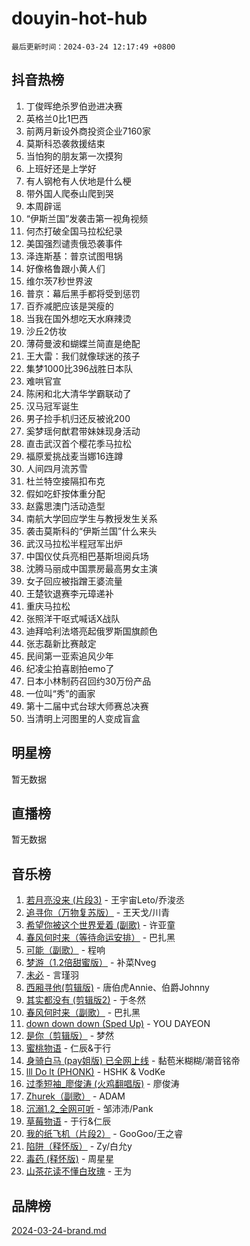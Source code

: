 # douyin-hot-hub

`最后更新时间：2024-03-24 12:17:49 +0800`

## 抖音热榜

1. 丁俊晖绝杀罗伯逊进决赛
1. 英格兰0比1巴西
1. 前两月新设外商投资企业7160家
1. 莫斯科恐袭救援结束
1. 当怕狗的朋友第一次摸狗
1. 上班好还是上学好
1. 有人钢枪有人伏地是什么梗
1. 带外国人爬泰山爬到哭
1. 本周辟谣
1. “伊斯兰国”发袭击第一视角视频
1. 何杰打破全国马拉松纪录
1. 美国强烈谴责俄恐袭事件
1. 泽连斯基：普京试图甩锅
1. 好像格鲁跟小黄人们
1. 维尔茨7秒世界波
1. 普京：幕后黑手都将受到惩罚
1. 百乔减肥应该是哭瘦的
1. 当我在国外想吃天水麻辣烫
1. 沙丘2仿妆
1. 薄荷曼波和蝴蝶兰简直是绝配
1. 王大雷：我们就像球迷的孩子
1. 集梦1000比396战胜日本队
1. 难哄官宣
1. 陈闲和北大清华学霸联动了
1. 汉马冠军诞生
1. 男子捡手机归还反被讹200
1. 奚梦瑶何猷君带妹妹现身活动
1. 直击武汉首个樱花季马拉松
1. 福原爱挑战麦当娜16连蹲
1. 人间四月流苏雪
1. 杜兰特空接隔扣布克
1. 假如吃虾按体重分配
1. 赵露思澳门活动造型
1. 南航大学回应学生与教授发生关系
1. 袭击莫斯科的“伊斯兰国”什么来头
1. 武汉马拉松半程冠军出炉
1. 中国仪仗兵亮相巴基斯坦阅兵场
1. 沈腾马丽成中国票房最高男女主演
1. 女子回应被指蹭王婆流量
1. 王楚钦退赛李元璋递补
1. 重庆马拉松
1. 张照洋干呕式喊话X战队
1. 迪拜哈利法塔亮起俄罗斯国旗颜色
1. 张志磊新比赛敲定
1. 民间第一亚索追风少年
1. 纪凌尘拍喜剧拍emo了
1. 日本小林制药召回约30万份产品
1. 一位叫“秀”的画家
1. 第十二届中式台球大师赛总决赛
1. 当清明上河图里的人变成盲盒

## 明星榜

暂无数据

## 直播榜

暂无数据

## 音乐榜

1. [若月亮没来 (片段3)](https://sf6-cdn-tos.douyinstatic.com/obj/tos-cn-ve-2774/okfyEUsGW1B1ovJi5JiN9IjvAT2lMwA054GoEB) - 王宇宙Leto/乔浚丞
1. [追寻你（万物复苏版）](https://sf3-cdn-tos.douyinstatic.com/obj/tos-cn-ve-2774/oYeAZJsbjIDit9APmBg8u6uDUQnHmoCf3gbo74) - 王天戈/川青
1. [希望你被这个世界爱着 (副歌)](https://sf5-hl-cdn-tos.douyinstatic.com/obj/tos-cn-ve-2774/oUHCmWQfZlE3QQBKBeD8rCFLpJzPgCpImhsxMt) - 许亚童
1. [春风何时来（等待命运安排）](https://sf5-hl-cdn-tos.douyinstatic.com/obj/tos-cn-ve-2774/oICBNbD3gelMfB4WgiD1KI2jQtXZE2FgHLwtsl) - 巴扎黑
1. [可能（副歌）](https://sf5-hl-cdn-tos.douyinstatic.com/obj/tos-cn-ve-2774/cde1731888894259b333569393c2fb51) - 程响
1. [梦游（1.2倍甜蜜版）](https://sf3-cdn-tos.douyinstatic.com/obj/tos-cn-ve-2774/o4gyAUm8hwufoEABmwVIiQtHsFuGzAEEWtNMzo) - 补菜Nveg
1. [未必](https://sf3-cdn-tos.douyinstatic.com/obj/tos-cn-ve-2774/ogntQMFnKQDZUgTCYuJgfLEtleYZZFxBQqhhFB) - 言瑾羽
1. [西厢寻他(剪辑版)](https://sf6-cdn-tos.douyinstatic.com/obj/tos-cn-ve-2774/oUsAVfAQKlRNxEv5qxvIB8o5qmIWUcXbzJKJhw) - 唐伯虎Annie、伯爵Johnny
1. [其实都没有 (剪辑版2)](https://sf6-cdn-tos.douyinstatic.com/obj/tos-cn-ve-2774/oEBNQenHZtBhxYjGgUDQk0BCHTigQafgFlbQ7k) - 于冬然
1. [春风何时来（副歌）](https://sf5-hl-cdn-tos.douyinstatic.com/obj/tos-cn-ve-2774/ow7tbAiAWI2giBUrmu0hMMh3UYP3ZXdbDYiXd) - 巴扎黑
1. [down down down (Sped Up)](https://sf5-hl-cdn-tos.douyinstatic.com/obj/tos-cn-ve-2774/ow80iABiXIO9DsFwK6WeZKMaJRi3BPJAotDy8m) - YOU DAYEON
1. [是你（剪辑版）](https://sf5-hl-cdn-tos.douyinstatic.com/obj/tos-cn-ve-2774/46019dae783c4c969944217fe1cfafc4) - 梦然
1. [蜜桃物语](https://sf3-cdn-tos.douyinstatic.com/obj/tos-cn-ve-2774/oIhOSCZtIACtYU4XQkngiW9kCBfVD1Fz9IYeqL) - 仁辰&于行
1. [身骑白马 (pay姐版) 已全网上线](https://sf5-hl-cdn-tos.douyinstatic.com/obj/tos-cn-ve-2774/oQLO5ZgLsFkaDhdIIveF2zUCgfweY0gWaH4AQG) - 黏苞米糊糊/潮音铭帝
1. [lll Do lt (PHONK)](https://sf3-cdn-tos.douyinstatic.com/obj/tos-cn-ve-2774/osfNbddrZl4hIgEDk6kFftBDBJ1X8MZxH1QCOB) - HSHK & VodKe
1. [过季短袖_廖俊涛 (火鸡翻唱版)](https://sf5-hl-cdn-tos.douyinstatic.com/obj/tos-cn-ve-2774/ogQVJl0tRBKxQgZji7YClFEBrVDeHpPTWfCZbQ) - 廖俊涛
1. [Zhurek（副歌）](https://sf5-hl-cdn-tos.douyinstatic.com/obj/tos-cn-ve-2774/ooQm8FBZQDlf0btEYgVpCcSCQfrdJGBEKZYBGS) - ADAM
1. [沉溺1.2_全网可听](https://sf5-hl-cdn-tos.douyinstatic.com/obj/tos-cn-ve-2774/ok2QoiBqsWAX9McZmWiI9gAB0EzwD4Xj6yfmtH) - 邹沛沛/Pank
1. [草莓物语](https://sf5-hl-cdn-tos.douyinstatic.com/obj/tos-cn-ve-2774/okynhJ7jEAIIZBfsLgYMEI8QC3WbQNN66RKzhT) - 于行&仁辰
1. [我的纸飞机（片段2）](https://sf5-hl-cdn-tos.douyinstatic.com/obj/tos-cn-ve-2774/oM2ZrKcg2CD5AeRB2gkeXOFB1IxAGJdZPazYHf) - GooGoo/王之睿
1. [陷阱（释怀版）](https://sf5-hl-cdn-tos.douyinstatic.com/obj/tos-cn-ve-2774/oE8C21LeZrzKLDFfQYgMzx4GAIHageG5IzayY7) - Zy/白允y
1. [毒药 (释怀版)](https://sf6-cdn-tos.douyinstatic.com/obj/tos-cn-ve-2774/oYILMEAzspdZBIzy4frJNB8ZHPHWAhiwowd4Ad) - 周星星
1. [山茶花读不懂白玫瑰](https://sf5-hl-cdn-tos.douyinstatic.com/obj/tos-cn-ve-2774/osfn8B7DktrRHEPJgPCfDbw7QDQEkwC16BxZg9) - 王为

## 品牌榜

[2024-03-24-brand.md](2024-03-24-brand.md)
